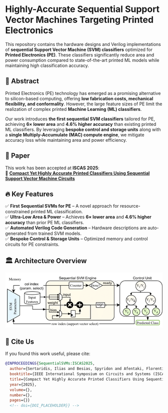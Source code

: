 # Highly-Accurate Sequential Support Vector Machines Targeting Printed Electronics

This repository contains the hardware designs and Verilog implementations of **sequential Support Vector Machine (SVM) classifiers** optimized for **Printed Electronics (PE)**. These classifiers significantly reduce area and power consumption compared to state-of-the-art printed ML models while maintaining high classification accuracy.

## 📜 Abstract
Printed Electronics (PE) technology has emerged as a promising alternative to silicon-based computing, offering **low fabrication costs, mechanical flexibility, and conformality**. However, the large feature sizes of PE limit the realization of complex printed **Machine Learning (ML) classifiers**. 

Our work introduces **the first sequential SVM classifiers** tailored for PE, achieving **6× lower area** and **4.6% higher accuracy** than existing printed ML classifiers. By leveraging **bespoke control and storage units** along with a **single Multiply-Accumulate (MAC) compute engine**, we mitigate accuracy loss while maintaining area and power efficiency.

## 📝 Paper
This work has been accepted at **ISCAS 2025**:  
📄 **[Compact Yet Highly Accurate Printed Classifiers Using Sequential Support Vector Machine Circuits](docs/2502.01498v1.pdf)**  

## 🔥 Key Features
✅ **First Sequential SVMs for PE** – A novel approach for resource-constrained printed ML classification.  
✅ **Ultra-Low Area & Power** – Achieves **6× lower area** and **4.6% higher accuracy** than prior PE ML classifiers.  
✅ **Automated Verilog Code Generation** – Hardware descriptions are auto-generated from trained SVM models.  
✅ **Bespoke Control & Storage Units** – Optimized memory and control circuits for PE constraints.  

## 🏛️ Architecture Overview
<img src="docs/sequential_svm-idx.png" alt="Architecture Overview" width="800">

## 📖 Cite Us
If you found this work useful, please cite:

```bibtex
@INPROCEEDINGS{SequentialSVMs:ISCAS2025,
  author={Sertaridis, Ilias and Besias, Spyridon and Afentaki, Florentia and Balaskas, Konstantinos and Zervakis, Georgios},
  booktitle={IEEE International Symposium on Circuits and Systems (ISCAS)}, 
  title={Compact Yet Highly Accurate Printed Classifiers Using Sequential Support Vector Machine Circuits}, 
  year={2025},
  volume={},
  number={},
  pages={}}
  <!-- doi={DOI_PLACEHOLDER}} --> 
```
